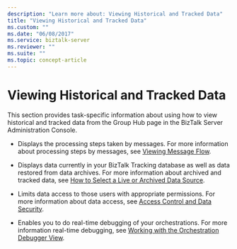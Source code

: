```yaml
---
description: "Learn more about: Viewing Historical and Tracked Data"
title: "Viewing Historical and Tracked Data"
ms.custom: ""
ms.date: "06/08/2017"
ms.service: biztalk-server
ms.reviewer: ""
ms.suite: ""
ms.topic: concept-article
---
```

# Viewing Historical and Tracked Data
This section provides task-specific information about using how to view historical and tracked data from the Group Hub page in the BizTalk Server Administration Console.  
  
-   Displays the processing steps taken by messages. For more information about processing steps by messages, see [Viewing Message Flow](../core/viewing-message-flow.md).  
  
-   Displays data currently in your BizTalk Tracking database as well as data restored from data archives. For more information about archived and tracked data, see [How to Select a Live or Archived Data Source](../core/how-to-select-a-live-or-archived-data-source.md).  
  
-   Limits data access to those users with appropriate permissions. For more information about data access, see [Access Control and Data Security](../core/access-control-and-data-security.md).  
  
-   Enables you to do real-time debugging of your orchestrations. For more information real-time debugging, see [Working with the Orchestration Debugger View](../core/working-with-the-orchestration-debugger-view.md).
